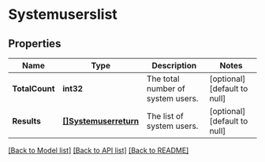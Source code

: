 # Systemuserslist

## Properties
Name | Type | Description | Notes
------------ | ------------- | ------------- | -------------
**TotalCount** | **int32** | The total number of system users. | [optional] [default to null]
**Results** | [**[]Systemuserreturn**](systemuserreturn.md) | The list of system users. | [optional] [default to null]

[[Back to Model list]](../README.md#documentation-for-models) [[Back to API list]](../README.md#documentation-for-api-endpoints) [[Back to README]](../README.md)


